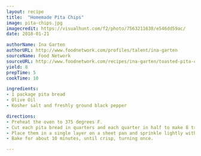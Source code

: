 ```yaml
---
layout: recipe
title:  "Homemade Pita Chips"
image: pita-chips.jpg
imagecredit: https://visualhunt.com/f2/photo/7563211638/e546dd59ac/
date: 2018-01-21

authorName: Ina Garten
authorURL: http://www.foodnetwork.com/profiles/talent/ina-garten
sourceName: Food Network
sourceURL: http://www.foodnetwork.com/recipes/ina-garten/toasted-pita-chips-recipe-1922869
yield: 8
prepTime: 5
cookTime: 10

ingredients:
- 1 package pita bread
- Olive Oil
- Kosher salt and freshly ground black pepper

directions:
- Preheat the oven to 375 degrees F.
- Cut each pita bread in quarters and each quarter in half to make 8 triangles. 
- Place them in a single layer on a sheet pan and sprinkle lightly with olive oil, salt and pepper. 
- Bake for about 10 minutes, until crisp, turning once.

---
```

